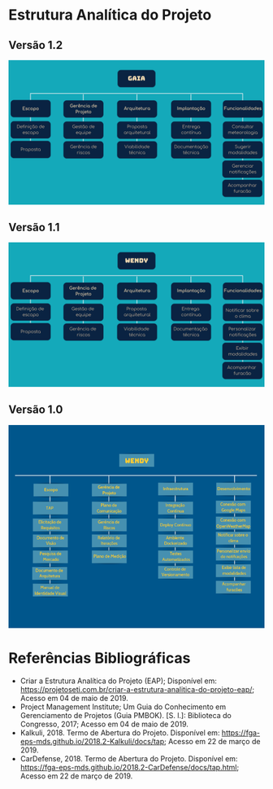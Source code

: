 # Estrutura Analítica do Projeto 

## Versão 1.2

![](../assets/imgs/eap/eap3.png)

## Versão 1.1

![](../assets/imgs/eap/eap2.png)

## Versão 1.0

![](../assets/imgs/eap/eap1.png)


# Referências Bibliográficas 

- Criar a Estrutura Analítica do Projeto (EAP); Disponível em: <https://projetoseti.com.br/criar-a-estrutura-analitica-do-projeto-eap/>; Acesso em 04 de maio de 2019.
- Project Management Institute; Um Guia do Conhecimento em Gerenciamento de Projetos (Guia PMBOK). [S. l.]: Biblioteca do Congresso, 2017; Acesso em 04 de maio de 2019.
- Kalkuli, 2018. Termo de Abertura do Projeto. Disponível em: <https://fga-eps-mds.github.io/2018.2-Kalkuli/docs/tap>; Acesso em 22 de março de 2019.
- CarDefense, 2018. Termo de Abertura do Projeto. Disponível em: <https://fga-eps-mds.github.io/2018.2-CarDefense/docs/tap.html>; Acesso em 22 de março de 2019. 